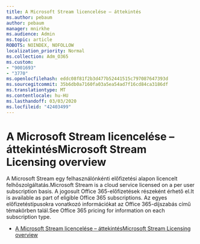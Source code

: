 ```yaml
---
title: A Microsoft Stream licencelése – áttekintés
ms.author: pebaum
author: pebaum
manager: mnirkhe
ms.audience: Admin
ms.topic: article
ROBOTS: NOINDEX, NOFOLLOW
localization_priority: Normal
ms.collection: Adm_O365
ms.custom:
- "9001693"
- "3770"
ms.openlocfilehash: eddc08f81f2b3d477b52441515c797087647393d
ms.sourcegitcommit: 35b6db0a7160fa03a5ea54ad7f16cd84ca3186df
ms.translationtype: MT
ms.contentlocale: hu-HU
ms.lasthandoff: 03/03/2020
ms.locfileid: "42403499"
---
```

# <a name="microsoft-stream-licensing-overview"></a><span data-ttu-id="f6379-102">A Microsoft Stream licencelése – áttekintés</span><span class="sxs-lookup"><span data-stu-id="f6379-102">Microsoft Stream Licensing overview</span></span>

<span data-ttu-id="f6379-103">A Microsoft Stream egy felhasználónkénti előfizetési alapon licencelt felhőszolgáltatás.</span><span class="sxs-lookup"><span data-stu-id="f6379-103">Microsoft Stream is a cloud service licensed on a per user subscription basis.</span></span> <span data-ttu-id="f6379-104">A jogosult Office 365-előfizetések részeként érhető el.</span><span class="sxs-lookup"><span data-stu-id="f6379-104">It is available as part of eligible Office 365 subscriptions.</span></span> <span data-ttu-id="f6379-105">Az egyes előfizetéstípusokra vonatkozó információkat az Office 365-díjszabás című témakörben talál.</span><span class="sxs-lookup"><span data-stu-id="f6379-105">See Office 365 pricing for information on each subscription type.</span></span>

- [<span data-ttu-id="f6379-106">A Microsoft Stream licencelése – áttekintés</span><span class="sxs-lookup"><span data-stu-id="f6379-106">Microsoft Stream Licensing overview</span></span>](https://docs.microsoft.com/en-us/stream/license-overview)